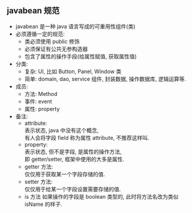 ## javabean 规范
- javabean 是一种 java 语言写成的可重用性组件(类)
- 必须遵循一定的规范:  
  - 类必须使用 public 修饰
  - 必须保证有公共无参构造器
  - 包含了属性的操作手段(给属性赋值, 获取属性值)
- 分类:  
  - 复杂: UI, 比如 Button, Panel, Window 类
  - 简单: domain, dao, service 组件, 封装数据, 操作数据库, 逻辑运算等.
- 成员:  
  - 方法: Method
  - 事件: event
  - 属性: property
- 备注: 
  - attribute:  
    表示状态, java 中没有这个概念,  
    有人会将字段 field 称为属性 attribute, 不推荐这样叫.
  - property:  
    表示状态, 但不是字段, 是属性的操作方法,  
    即 getter/setter, 框架中使用的大多是属性.
  - getter 方法:  
    仅仅用于获取某一个字段存储的值.  
  - setter 方法:  
    仅仅用于给某一个字段设置需要存储的值.  
  - is 方法
    如果操作的字段是 boolean 类型的, 此时将方法名改为类似 isName 的样子.  
